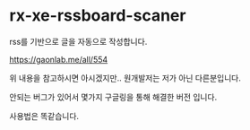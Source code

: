 # rx-xe-rssboard-scaner
rss를 기반으로 글을 자동으로 작성합니다.

https://gaonlab.me/all/554

위 내용을 참고하시면 아시겠지만..
원개발저는 저가 아닌 다른분입니다.

안되는 버그가 있어서 몇가지 구글링을 통해 해결한 버전 입니다.

사용법은 똑같습니다.


